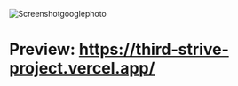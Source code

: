 ![Screenshotgooglephoto](https://user-images.githubusercontent.com/77617593/118370311-68f53b80-b5a7-11eb-9ff4-ea9579b5ee1e.png)
# Preview: https://third-strive-project.vercel.app/
